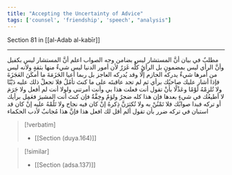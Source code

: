 ```yaml
---
title: "Accepting the Uncertainty of Advice"
tags: ['counsel', 'friendship', 'speech', "analysis"]
---
```


 Section 81 in [[al-Adab al-kabīr]]

---
مطلبٌ في بيان أنَّ المستشار ليس بضامن وجه الصواب اعلم أنَّ المستشار ليس بكفيل وأنَّ الرأي ليس بمضمونٍ بل الرأيُ كلُّه غَرَرٌ لأن أمور الدنيا ليس شيءٌ منها بثقةٍ ولأنه ليس من أمرها شيءٌ يدركه الحازم إلَّا وقد يُدركه العاجز بل ربما أعيا الحَزَمَةَ ما أمكَنَ العَجَزَةَ فإذا أشار عليك صاحبُك برأي ثم لم تجد عاقبتَه على ما كنتَ تأمُلُ فلا تجعلْ ذلك عليه دَيْنًا ولا تُلزِمْهُ لَوْمًا وعَذْلًا بأنْ تقول أنت فعلت هذا بي وأنت أمرتني ولولا أنت لم أفعل ولا جَرَمَ لا أطيعُك في شيءٍ بعدها فإن هذا كله ضجرٌ ولؤمٌ وخِفَّةٌ  فإن كنتَ أنت المشيرَ فعَمِل برأيك أو تركه فبدا صوابُك فلا تَمْنُنْ به ولا تُكثرَنَّ ذِكرهُ إنْ كان فيه نجاح ولا تَلُمْهُ عليه إنْ كان قد استبان في تركه ضرر بأن تقول ألم أقل لك افعل هذا  فإنَّ هذا مُجانبٌ لأدب الحكماء

> [!verbatim]
> - [[Section (duya.164)]]

> [!similar]
> - [[Section (adsa.137)]]
